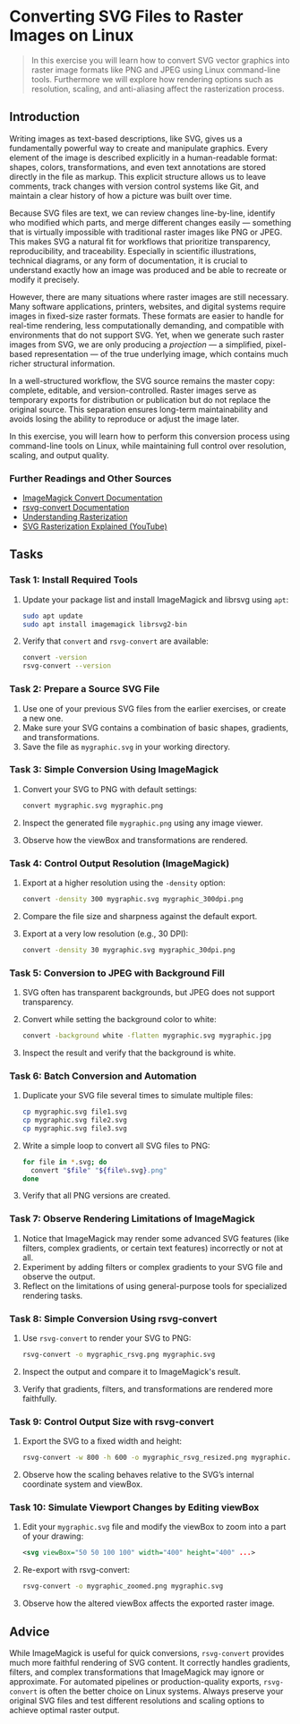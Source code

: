 <!---
{
  "id": "9c731ef8-b682-470f-bcd5-e22dca5d6b0a",
  "depends_on": [
   "AND",
   "93b1742d-4a11-4390-a6c4-2818f3de569e",
   "fcef696e-079c-4d83-b611-7b378bb8ac07",
   "7f50ba23-f5a6-4bc7-887f-ed9247220544"
   ],
  "author": "Stephan Bökelmann",
  "first_used": "2025-06-04",
  "keywords": ["SVG", "conversion", "PNG", "JPEG", "Linux", "command-line", "rasterization"]
}
--->
# Converting SVG Files to Raster Images on Linux

> In this exercise you will learn how to convert SVG vector graphics into raster image formats like PNG and JPEG using Linux command-line tools. Furthermore we will explore how rendering options such as resolution, scaling, and anti-aliasing affect the rasterization process.

## Introduction

Writing images as text-based descriptions, like SVG, gives us a fundamentally powerful way to create and manipulate graphics. Every element of the image is described explicitly in a human-readable format: shapes, colors, transformations, and even text annotations are stored directly in the file as markup. This explicit structure allows us to leave comments, track changes with version control systems like Git, and maintain a clear history of how a picture was built over time.

Because SVG files are text, we can review changes line-by-line, identify who modified which parts, and merge different changes easily — something that is virtually impossible with traditional raster images like PNG or JPEG. This makes SVG a natural fit for workflows that prioritize transparency, reproducibility, and traceability. Especially in scientific illustrations, technical diagrams, or any form of documentation, it is crucial to understand exactly how an image was produced and be able to recreate or modify it precisely.

However, there are many situations where raster images are still necessary. Many software applications, printers, websites, and digital systems require images in fixed-size raster formats. These formats are easier to handle for real-time rendering, less computationally demanding, and compatible with environments that do not support SVG. Yet, when we generate such raster images from SVG, we are only producing a *projection* — a simplified, pixel-based representation — of the true underlying image, which contains much richer structural information.

In a well-structured workflow, the SVG source remains the master copy: complete, editable, and version-controlled. Raster images serve as temporary exports for distribution or publication but do not replace the original source. This separation ensures long-term maintainability and avoids losing the ability to reproduce or adjust the image later.

In this exercise, you will learn how to perform this conversion process using command-line tools on Linux, while maintaining full control over resolution, scaling, and output quality.

### Further Readings and Other Sources

* [ImageMagick Convert Documentation](https://imagemagick.org/script/convert.php)
* [rsvg-convert Documentation](https://manpages.ubuntu.com/manpages/latest/man1/rsvg-convert.1.html)
* [Understanding Rasterization](https://en.wikipedia.org/wiki/Rasterisation)
* [SVG Rasterization Explained (YouTube)](https://www.youtube.com/watch?v=daWx1vSrbrA)

## Tasks

### Task 1: Install Required Tools

1. Update your package list and install ImageMagick and librsvg using `apt`:

   ```bash
   sudo apt update
   sudo apt install imagemagick librsvg2-bin
   ```
2. Verify that `convert` and `rsvg-convert` are available:

   ```bash
   convert -version
   rsvg-convert --version
   ```

### Task 2: Prepare a Source SVG File

1. Use one of your previous SVG files from the earlier exercises, or create a new one.
2. Make sure your SVG contains a combination of basic shapes, gradients, and transformations.
3. Save the file as `mygraphic.svg` in your working directory.

### Task 3: Simple Conversion Using ImageMagick

1. Convert your SVG to PNG with default settings:

   ```bash
   convert mygraphic.svg mygraphic.png
   ```
2. Inspect the generated file `mygraphic.png` using any image viewer.
3. Observe how the viewBox and transformations are rendered.

### Task 4: Control Output Resolution (ImageMagick)

1. Export at a higher resolution using the `-density` option:

   ```bash
   convert -density 300 mygraphic.svg mygraphic_300dpi.png
   ```
2. Compare the file size and sharpness against the default export.
3. Export at a very low resolution (e.g., 30 DPI):

   ```bash
   convert -density 30 mygraphic.svg mygraphic_30dpi.png
   ```

### Task 5: Conversion to JPEG with Background Fill

1. SVG often has transparent backgrounds, but JPEG does not support transparency.
2. Convert while setting the background color to white:

   ```bash
   convert -background white -flatten mygraphic.svg mygraphic.jpg
   ```
3. Inspect the result and verify that the background is white.

### Task 6: Batch Conversion and Automation

1. Duplicate your SVG file several times to simulate multiple files:

   ```bash
   cp mygraphic.svg file1.svg
   cp mygraphic.svg file2.svg
   cp mygraphic.svg file3.svg
   ```
2. Write a simple loop to convert all SVG files to PNG:

   ```bash
   for file in *.svg; do
     convert "$file" "${file%.svg}.png"
   done
   ```
3. Verify that all PNG versions are created.

### Task 7: Observe Rendering Limitations of ImageMagick

1. Notice that ImageMagick may render some advanced SVG features (like filters, complex gradients, or certain text features) incorrectly or not at all.
2. Experiment by adding filters or complex gradients to your SVG file and observe the output.
3. Reflect on the limitations of using general-purpose tools for specialized rendering tasks.

### Task 8: Simple Conversion Using rsvg-convert

1. Use `rsvg-convert` to render your SVG to PNG:

   ```bash
   rsvg-convert -o mygraphic_rsvg.png mygraphic.svg
   ```
2. Inspect the output and compare it to ImageMagick's result.
3. Verify that gradients, filters, and transformations are rendered more faithfully.

### Task 9: Control Output Size with rsvg-convert

1. Export the SVG to a fixed width and height:

   ```bash
   rsvg-convert -w 800 -h 600 -o mygraphic_rsvg_resized.png mygraphic.svg
   ```
2. Observe how the scaling behaves relative to the SVG’s internal coordinate system and viewBox.

### Task 10: Simulate Viewport Changes by Editing viewBox

1. Edit your `mygraphic.svg` file and modify the viewBox to zoom into a part of your drawing:

   ```xml
   <svg viewBox="50 50 100 100" width="400" height="400" ...>
   ```
2. Re-export with rsvg-convert:

   ```bash
   rsvg-convert -o mygraphic_zoomed.png mygraphic.svg
   ```
3. Observe how the altered viewBox affects the exported raster image.

## Advice

While ImageMagick is useful for quick conversions, `rsvg-convert` provides much more faithful rendering of SVG content. It correctly handles gradients, filters, and complex transformations that ImageMagick may ignore or approximate. For automated pipelines or production-quality exports, `rsvg-convert` is often the better choice on Linux systems. Always preserve your original SVG files and test different resolutions and scaling options to achieve optimal raster output.
